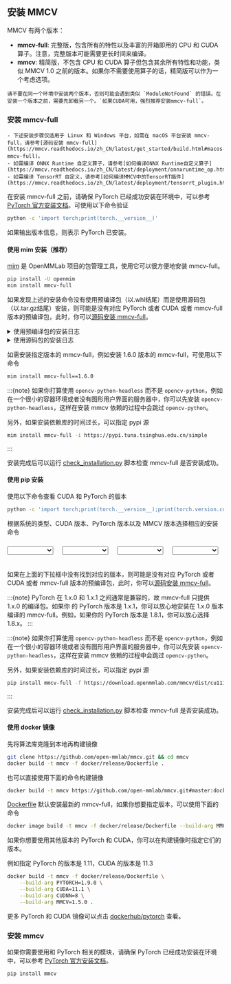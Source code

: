 ## 安装 MMCV

MMCV 有两个版本：

- **mmcv-full**: 完整版，包含所有的特性以及丰富的开箱即用的 CPU 和 CUDA 算子。注意，完整版本可能需要更长时间来编译。
- **mmcv**: 精简版，不包含 CPU 和 CUDA 算子但包含其余所有特性和功能，类似 MMCV 1.0 之前的版本。如果你不需要使用算子的话，精简版可以作为一个考虑选项。

```{warning}
请不要在同一个环境中安装两个版本，否则可能会遇到类似 `ModuleNotFound` 的错误。在安装一个版本之前，需要先卸载另一个。`如果CUDA可用，强烈推荐安装mmcv-full`。
```

### 安装 mmcv-full

```{note}
- 下述安装步骤仅适用于 Linux 和 Windows 平台，如需在 macOS 平台安装 mmcv-full，请参考[源码安装 mmcv-full](https://mmcv.readthedocs.io/zh_CN/latest/get_started/build.html#macos-mmcv-full)。
- 如需编译 ONNX Runtime 自定义算子，请参考[如何编译ONNX Runtime自定义算子](https://mmcv.readthedocs.io/zh_CN/latest/deployment/onnxruntime_op.html#id1)
- 如需编译 TensorRT 自定义，请参考[如何编译MMCV中的TensorRT插件](https://mmcv.readthedocs.io/zh_CN/latest/deployment/tensorrt_plugin.html#id3)
```

在安装 mmcv-full 之前，请确保 PyTorch 已经成功安装在环境中，可以参考 [PyTorch 官方安装文档](https://pytorch.org/get-started/locally/#start-locally)。可使用以下命令验证

```bash
python -c 'import torch;print(torch.__version__)'
```

如果输出版本信息，则表示 PyTorch 已安装。

#### 使用 mim 安装（推荐）

[mim](https://github.com/open-mmlab/mim) 是 OpenMMLab 项目的包管理工具，使用它可以很方便地安装 mmcv-full。

```bash
pip install -U openmim
mim install mmcv-full
```

如果发现上述的安装命令没有使用预编译包（以.whl结尾）而是使用源码包（以.tar.gz结尾）安装，则可能是没有对应 PyTorch 或者 CUDA 或者 mmcv-full 版本的预编译包，此时，你可以[源码安装 mmcv-full](https://mmcv.readthedocs.io/zh_CN/latest/get_started/build.html)。

<details>
<summary>使用预编译包的安装日志</summary>

Looking in links: https://download.openmmlab.com/mmcv/dist/cu102/torch1.8.0/index.html<br />
Collecting mmcv-full<br />
<b>Downloading https://download.openmmlab.com/mmcv/dist/cu102/torch1.8.0/mmcv_full-1.6.1-cp38-cp38-manylinux1_x86_64.whl</b>

</details>

<details>
<summary>使用源码包的安装日志</summary>

Looking in links: https://download.openmmlab.com/mmcv/dist/cu102/torch1.8.0/index.html<br />
Collecting mmcv-full==1.6.0<br />
<b>Downloading mmcv-full-1.6.0.tar.gz</b>

</details>

如需安装指定版本的 mmcv-full，例如安装 1.6.0 版本的 mmcv-full，可使用以下命令

```bash
mim install mmcv-full==1.6.0
```

:::{note}
如果你打算使用 `opencv-python-headless` 而不是 `opencv-python`，例如在一个很小的容器环境或者没有图形用户界面的服务器中，你可以先安装 `opencv-python-headless`，这样在安装 mmcv 依赖的过程中会跳过 `opencv-python`。

另外，如果安装依赖库的时间过长，可以指定 pypi 源

```bash
mim install mmcv-full -i https://pypi.tuna.tsinghua.edu.cn/simple
```

:::

安装完成后可以运行 [check_installation.py](https://github.com/open-mmlab/mmcv/.dev_scripts/check_installation.py) 脚本检查 mmcv-full 是否安装成功。

#### 使用 pip 安装

使用以下命令查看 CUDA 和 PyTorch 的版本

```bash
python -c 'import torch;print(torch.__version__);print(torch.version.cuda)'
```

根据系统的类型、CUDA 版本、PyTorch 版本以及 MMCV 版本选择相应的安装命令

<html>
<body>
    <style>
      select {
          z-index: 1000;
          position: absolute;
          top: 10px;
          width: 6.7rem;
      }
      #select-container {
          position: relative;
          height: 30px;
      }
      #select-cmd {
          background-color: #f5f6f7;
          font-size: 14px;
          margin-top: 20px;
      }
      /* 让每一个都间隔1.3rem */
      #select-os {
          /* left: 1.375rem; */
          left: 0;
      }
      #select-cuda {
          /* left: 9.375rem;    9.375 = 1.375 + 6.7 + 1.3 */
          left: 8rem;
      }
      #select-torch {
          /* left: 17.375rem;    17.375 = 9.375 + 6.7 + 1.3 */
          left: 16rem;
      }
      #select-mmcv {
          /* left: 25.375rem;    25.375 = 17.375 + 6.7 + 1.3 */
          left: 24rem;
      }
    </style>
    <div id="select-container">
        <select
            onmousedown="handleSelectMouseDown(this.id)"
            onblur="handleSelectBlur(this.id)"
            onchange="changeOS(this.value)"
            id="select-os">
        </select>
        <select
            onmousedown="handleSelectMouseDown(this.id)"
            onblur="handleSelectBlur(this.id)"
            onchange="changeCUDA(this.value)"
            id="select-cuda">
        </select>
        <select
            onmousedown="handleSelectMouseDown(this.id)"
            onblur="handleSelectBlur(this.id)"
            onchange="changeTorch(this.value)"
            id="select-torch">
        </select>
        <select
            onmousedown="handleSelectMouseDown(this.id)"
            onblur="handleSelectBlur(this.id)"
            onchange="changeMMCV(this.value)"
            id="select-mmcv">
        </select>
    </div>
    <pre id="select-cmd"></pre>
</body>
<script>
    // 各个select当前的值
    let osVal, cudaVal, torchVal, mmcvVal;
    function changeMMCV(val) {
        mmcvVal = val;
        change("select-mmcv");
    }
    function changeTorch(val) {
        torchVal = val;
        change("select-torch");
    }
    function changeCUDA(val) {
        cudaVal = val;
        change("select-cuda");
    }
    function changeOS(val) {
        osVal = val;
        change("select-os");
    }
    // 控制size大小相关的几个方法
    function handleSelectMouseDown(id) {
        const dom = document.getElementById(id);
        if (!dom) return;
        const len = dom?.options?.length;
        if (len >= 9) {
            dom.size = 10;
            dom.style.zIndex = 100;
        }
    }
    function handleSelectClick() {
        const selects = Array.from(document.getElementsByTagName("select"));
        selects.forEach(select => {
            select.size = 1;
        });
    }
    function handleSelectBlur(id) {
        const dom = document.getElementById(id);
        if (!dom) {
            // 如果没有指定特定的id，那就直接把所有的select都设置成size = 1
            handleSelectClick();
            return;
        }
        dom.size = 1;
        dom.style.zIndex = 1;
    }
    function changeCmd() {
        const cmd = document.getElementById("select-cmd");
        let cmdString = "pip install mmcv-full=={mmcv_version} -f https://download.openmmlab.com/mmcv/dist/{cu_version}/{torch_version}/index.html";
        // e.g: pip install mmcv-full==1.6.0 -f https://download.openmmlab.com/mmcv/dist/cu111/torch1.9/index.html
        const cudaVersion = `${cudaVal === "cpu" ? cudaVal : `cu${cudaVal.split(".").join("")}`}`;
        const torchVersion = `torch${torchVal.substring(0, torchVal.length - 2)}`;
        cmdString = cmdString.replace("{cu_version}", cudaVersion).replace("{mmcv_version}", mmcvVal).replace("{torch_version}", torchVersion);
        cmd.textContent = cmdString;
    }
    // string数组去重
    function unique(arr) {
        if (!arr || !Array.isArray(arr)) return [];
        return [...new Set(arr)];
    }
    // 根据string数组生成option的DocumentFragment
    function genOptionFragment(data, id) {
        const name = id.includes("-")? id.split("-")[1] : id;
        const fragment = new DocumentFragment();
        data.forEach(option => {
            const ele = document.createElement("option");
            let text = `${name} ${option}`;
            if (name === "os" || option.toUpperCase() === "CPU") {
                text = `${option}`;
            }
            ele.textContent = text;
            // 添加value属性，方便下拉框选择时直接读到数据
            ele.value = option;
            // 添加点击事件监听
            ele.addEventListener('click', handleSelectClick);
            fragment.appendChild(ele);
        });
        return fragment;
    }
    // 在dom树中找到id对应的dom（select元素），并将生成的options添加到元素内
    function findAndAppend(data, id) {
        const fragment = genOptionFragment(data, id);
        const dom = document.getElementById(id);
        if (dom) dom.replaceChildren(fragment);
    }
    /**
     * change方法的重点在于
     * 1. 各个下拉框数据的联动
     *      OS ==> cuda ==> torch ==> mmcv
     * 2. 命令行的修改
    */
    function change(id) {
        const order = ["select-mmcv", "select-torch", "select-cuda", "select-os"];
        const idx = order.indexOf(id);
        if (idx === -1) return;
        const versionDetail = version[osVal];
        if (idx >= 3) {
            // 根据os修改cuda
            let cuda = [];
            versionDetail.forEach(v => {
                cuda.push(v.cuda);
            });
            cuda = unique(cuda);
            cudaVal = cuda[0];
            findAndAppend(cuda, "select-cuda");
        }
        if (idx >= 2) {
            // 根据cuda修改torch
            const torch = [];
            versionDetail.forEach(v => {
                if (v.cuda === cudaVal) torch.push(v.torch);
            });
            torchVal = torch[0];
            findAndAppend(torch, "select-torch");
        }
        if (idx >= 1) {
            // 根据torch修改mmcv
            let mmcv = [];
            versionDetail.forEach(v => {
                if (v.cuda === cudaVal && v.torch === torchVal) mmcv = v.mmcv;
            });
            mmcvVal = mmcv[0];
            findAndAppend(mmcv, "select-mmcv");
        }
        changeCmd();
    }
    // 初始化，处理version数据，并调用findAndAppend
    function init() {
        // 增加一个全局的click事件监听，作为select onBlur事件失效的兜底
        document.addEventListener("click", handleSelectBlur);
        const version = window.version;
        // OS
        const os = Object.keys(version);
        osVal = os[0];
        findAndAppend(os, "select-os");
        change("select-os");
        changeCmd();
    }
    // 利用xhr获取本地version数据，如果作为html直接浏览的话需要使用本地服务器打开，否则会有跨域问题
    window.onload = function () {
        const url = "../../en/_static/version.json"
        // 申明一个XMLHttpRequest
        const request = new XMLHttpRequest();
        // 设置请求方法与路径
        request.open("get", url);
        // 不发送数据到服务器
        request.send(null);
        //XHR对象获取到返回信息后执行
        request.onload = function () {
            // 返回状态为200，即为数据获取成功
            if (request.status !== 200) return;
            const data = JSON.parse(request.responseText);
            window.version = data;
            init();
        }
    }
</script>
</html>

如果在上面的下拉框中没有找到对应的版本，则可能是没有对应 PyTorch 或者 CUDA 或者 mmcv-full 版本的预编译包，此时，你可以[源码安装 mmcv-full](https://mmcv.readthedocs.io/zh_CN/latest/get_started/build.html)。

:::{note}
PyTorch 在 1.x.0 和 1.x.1 之间通常是兼容的，故 mmcv-full 只提供 1.x.0 的编译包。如果你
的 PyTorch 版本是 1.x.1，你可以放心地安装在 1.x.0 版本编译的 mmcv-full。例如，如果你的
PyTorch 版本是 1.8.1，你可以放心选择 1.8.x。
:::

:::{note}
如果你打算使用 `opencv-python-headless` 而不是 `opencv-python`，例如在一个很小的容器环境或者没有图形用户界面的服务器中，你可以先安装 `opencv-python-headless`，这样在安装 mmcv 依赖的过程中会跳过 `opencv-python`。

另外，如果安装依赖库的时间过长，可以指定 pypi 源

```bash
pip install mmcv-full -f https://download.openmmlab.com/mmcv/dist/cu111/torch1.9.0/index.html -i https://pypi.tuna.tsinghua.edu.cn/simple
```

:::

安装完成后可以运行 [check_installation.py](https://github.com/open-mmlab/mmcv/.dev_scripts/check_installation.py) 脚本检查 mmcv-full 是否安装成功。

#### 使用 docker 镜像

先将算法库克隆到本地再构建镜像

```bash
git clone https://github.com/open-mmlab/mmcv.git && cd mmcv
docker build -t mmcv -f docker/release/Dockerfile .
```

也可以直接使用下面的命令构建镜像

```bash
docker build -t mmcv https://github.com/open-mmlab/mmcv.git#master:docker/release
```

[Dockerfile](release/Dockerfile) 默认安装最新的 mmcv-full，如果你想要指定版本，可以使用下面的命令

```bash
docker image build -t mmcv -f docker/release/Dockerfile --build-arg MMCV=1.5.0 .
```

如果你想要使用其他版本的 PyTorch 和 CUDA，你可以在构建镜像时指定它们的版本。

例如指定 PyTorch 的版本是 1.11，CUDA 的版本是 11.3

```bash
docker build -t mmcv -f docker/release/Dockerfile \
    --build-arg PYTORCH=1.9.0 \
    --build-arg CUDA=11.1 \
    --build-arg CUDNN=8 \
    --build-arg MMCV=1.5.0 .
```

更多 PyTorch 和 CUDA 镜像可以点击 [dockerhub/pytorch](https://hub.docker.com/r/pytorch/pytorch/tags) 查看。

### 安装 mmcv

如果你需要使用和 PyTorch 相关的模块，请确保 PyTorch 已经成功安装在环境中，可以参考 [PyTorch 官方安装文档](https://pytorch.org/get-started/locally/#start-locally)。

```python
pip install mmcv
```
